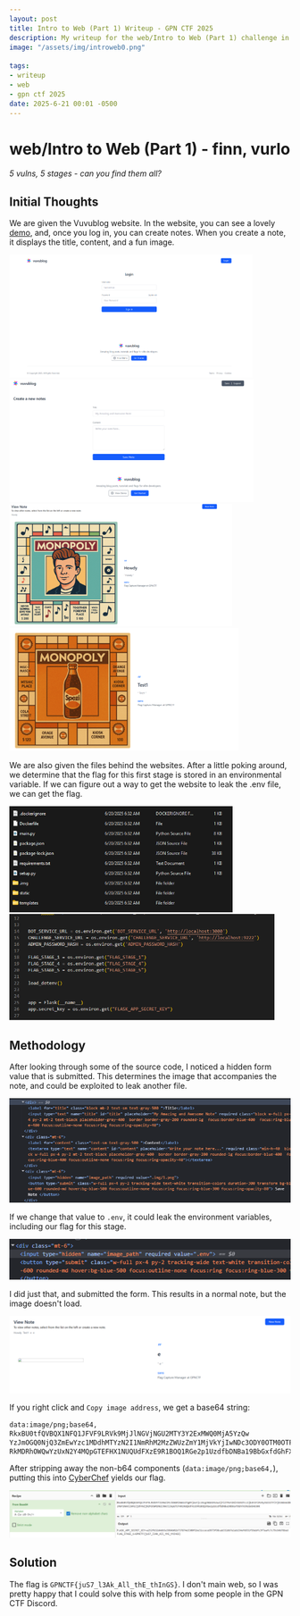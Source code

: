 ```yaml
---
layout: post
title: Intro to Web (Part 1) Writeup - GPN CTF 2025
description: My writeup for the web/Intro to Web (Part 1) challenge in GPN CTF 2025
image: "/assets/img/introweb0.png"

tags:
- writeup
- web
- gpn ctf 2025
date: 2025-6-21 00:01 -0500
---
```


# web/Intro to Web (Part 1) - finn, vurlo
*5 vulns, 5 stages - can you find them all?*

## Initial Thoughts
We are given the Vuvublog website. In the website, you can see a lovely [demo](https://www.youtube.com/watch?v=dQw4w9WgXcQ), and, once you log in, you can create notes. When you create a note, it displays the title, content, and a fun image.

<img alt="Screenshot of Vuvublog website" src="/assets/img/introweb1.png" height=220px> <img alt="Screenshot of Vuvublog website" src="/assets/img/introweb2.png" height=220px>
<img alt="Screenshot of Vuvublog website" src="/assets/img/introweb3.png" height=220px> <img alt="Screenshot of Vuvublog website" src="/assets/img/introweb4.png" height=220px>

We are also given the files behind the websites. After a little poking around, we determine that the flag for this first stage is stored in an environmental variable. If we can figure out a way to get the website to leak the .env file, we can get the flag.

<img alt="Screenshot of source code" src="/assets/img/introweb5.png" height=190px> <img alt="Screenshot of source code" src="/assets/img/introweb6.png" height=190px>

## Methodology
After looking through some of the source code, I noticed a hidden form value that is submitted. This determines the image that accompanies the note, and could be exploited to leak another file.

<img alt="Screenshot of website source" src="/assets/img/introweb7.png"> 

If we change that value to `.env`, it could leak the environment variables, including our flag for this stage.

<img alt="Screenshot of website source" src="/assets/img/introweb8.png"> 

I did just that, and submitted the form. This results in a normal note, but the image doesn't load.

<img alt="Screenshot of the broken note" src="/assets/img/introweb9.png"> 

If you right click and `Copy image address`, we get a base64 string:

```
data:image/png;base64, RkxBU0tfQVBQX1NFQ1JFVF9LRVk9MjJlNGVjNGU2MTY3Y2ExMWQ0MjA5YzQw
YzJmOGQ0NjQ3ZmEwYzc1MDdhMTYzN2I1NmRhM2MzZWUzZmY1MjVkYjIwNDc3ODY0OTM0OTFlZmNlMmMwZj
RkMDRhOWQwYzUxN2Y4MQpGTEFHX1NUQUdFXzE9R1BOQ1RGe2p1UzdfbDNBa19BbGxfdGhFX3RoSW5HU30K
```

After stripping away the non-b64 components (`data:image/png;base64,`), putting this into [CyberChef](https://gchq.github.io/CyberChef/) yields our flag.

<img alt="Screenshot of CyberChef" src="/assets/img/introweb10.png"> 


## Solution
The flag is `GPNCTF{juS7_l3Ak_All_thE_thInGS}`. I don't main web, so I was pretty happy that I could solve this with help from some people in the GPN CTF Discord.
